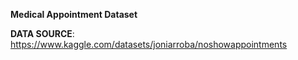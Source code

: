 **Medical Appointment Dataset**

**DATA SOURCE**: https://www.kaggle.com/datasets/joniarroba/noshowappointments
